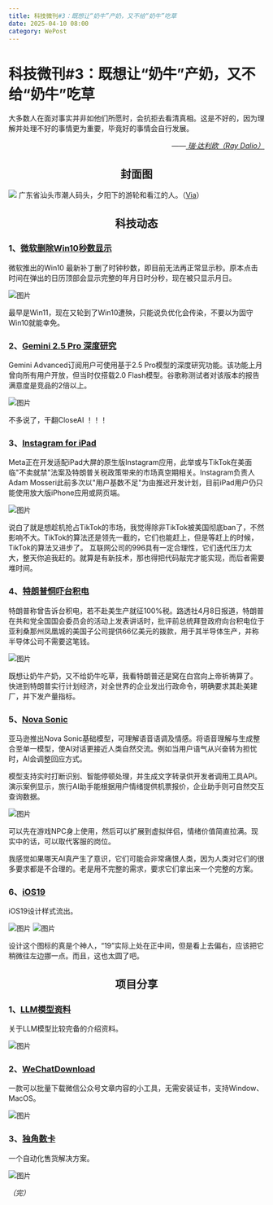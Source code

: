 ```yaml
---
title: 科技微刊#3：既想让“奶牛”产奶，又不给“奶牛”吃草
date: 2025-04-10 08:00
category: WePost
---
```


# 科技微刊#3：既想让“奶牛”产奶，又不给“奶牛”吃草

<!--Yusuol-->
大多数人在面对事实并非如他们所愿时，会抗拒去看清真相。这是不好的，因为理解并处理不好的事情更为重要，毕竟好的事情会自行发展。  
<div style="text-align: right; font-style: italic;">
  ——<a href="https://x.com/RayDalio/status/1909945636465566078?s=19">
    瑞·达利欧（Ray Dalio）
  </a>
</div>
<!--Yusuol-->

<h2 align="center">封面图</h2>

![](  https://techdaily.oss-cn-shanghai.aliyuncs.com/3/30.jpg)
广东省汕头市潮人码头，夕阳下的游轮和看江的人。（[Via](http://xhslink.com/a/8ipUfKQb4BQ9  )）


<h2 align="center">科技动态</h2>

### 1、[微软删除Win10秒数显示](https://www.landiannews.com/archives/108701.html?utm_sources=ourl  )

微软推出的Win10 最新补丁删了时钟秒数，即目前无法再正常显示秒。原本点击时间在弹出的日历顶部会显示完整的年月日时分秒，现在被只显示月日。

![图片](https://techdaily.oss-cn-shanghai.aliyuncs.com/3/31.jpg)

最早是Win11，现在又轮到了Win10遭殃，只能说负优化会传染，不要以为固守Win10就能幸免。

### 2、[Gemini 2.5 Pro 深度研究](https://hk.investing.com/news/stock-market-news/article-93CH-879968)

Gemini Advanced订阅用户可使用基于2.5 Pro模型的深度研究功能。该功能上月曾向所有用户开放，但当时仅搭载2.0 Flash模型。谷歌称测试者对该版本的报告满意度是竞品的2倍以上。

![图片](https://techdaily.oss-cn-shanghai.aliyuncs.com/3/32.jpg)

不多说了，干翻CloseAI ！！！

### 3、[Instagram for iPad](https://www.theverge.com/news/645625/instagram-ipad-app-tiktok  )

Meta正在开发适配iPad大屏的原生版Instagram应用，此举或与TikTok在美面临"不卖就禁"法案及特朗普关税政策带来的市场真空期相关。Instagram负责人Adam Mosseri此前多次以"用户基数不足"为由推迟开发计划，目前iPad用户仍只能使用放大版iPhone应用或网页端。

![图片](https://techdaily.oss-cn-shanghai.aliyuncs.com/3/33.jpg)

说白了就是想趁机抢占TikTok的市场，我觉得除非TikTok被美国彻底ban了，不然影响不大。TikTok的算法还是领先一截的，它们也能赶上，但是等赶上的时候，TikTok的算法又进步了。
互联网公司的996具有一定合理性，它们迭代压力太大，整天你追我赶的。就算是有新技术，那也得把代码敲完才能实现，而后者需要堆时间。

### 4、[特朗普恫吓台积电](https://www.reuters.com/world/us/trump-says-he-told-tsmc-it-would-pay-100-tax-if-it-doesnt-build-us-2025-04-09/  )

特朗普称曾告诉台积电，若不赴美生产就征100%税。路透社4月8日报道，特朗普在共和党全国国会委员会的活动上发表讲话时，批评前总统拜登政府向台积电位于亚利桑那州凤凰城的美国子公司提供66亿美元的拨款，用于其半导体生产，并称半导体公司不需要这笔钱。

![图片](https://techdaily.oss-cn-shanghai.aliyuncs.com/3/34.jpg)

既想让奶牛产奶，又不给奶牛吃草，我看特朗普还是窝在白宫向上帝祈祷算了。
快进到特朗普实行计划经济，对全世界的企业发出行政命令，明确要求其赴美建厂，并下发产量指标。

### 5、[Nova Sonic](https://www.aboutamazon.com/news/innovation-at-amazon/nova-sonic-voice-speech-foundation-model  )

亚马逊推出Nova Sonic基础模型，可理解语音语调及情感。将语音理解与生成整合至单一模型，使AI对话更接近人类自然交流。例如当用户语气从兴奋转为担忧时，AI会调整回应方式。  

模型支持实时打断识别、智能停顿处理，并生成文字转录供开发者调用工具API。演示案例显示，旅行AI助手能根据用户情绪提供机票报价，企业助手则可自然交互查询数据。

![图片](  https://techdaily.oss-cn-shanghai.aliyuncs.com/3/35.jpg)

可以先在游戏NPC身上使用，然后可以扩展到虚拟伴侣，情绪价值简直拉满。现实中的话，可以取代客服的岗位。

我感觉如果哪天AI真产生了意识，它们可能会非常痛恨人类，因为人类对它们的很多要求都是不合理的。老是用不完整的需求，要求它们拿出来一个完整的方案。

### 6、[iOS19](https://youtu.be/YGI8sZqWEl0?si=XgfwzC5__V1OXQjU)

iOS19设计样式流出。

![图片](https://techdaily.oss-cn-shanghai.aliyuncs.com/3/37.jpg)
![图片](https://techdaily.oss-cn-shanghai.aliyuncs.com/3/37.jpg)

设计这个图标的真是个神人，“19”实际上处在正中间，但是看上去偏右，应该把它稍微往左边挪一点。而且，这也太圆了吧。


<h2 align="center">项目分享</h2>

### 1、[LLM模型资料](https://wangrongsheng.github.io/awesome-LLM-resourses/)

关于LLM模型比较完备的介绍资料。

![图片](https://techdaily.oss-cn-shanghai.aliyuncs.com/3/38.jpg)
### 2、[WeChatDownload](https://changfengbox.top/wechat)

一款可以批量下载微信公众号文章内容的小工具，无需安装证书，支持Window、MacOS。

![图片](https://techdaily.oss-cn-shanghai.aliyuncs.com/3/39.jpg)
### 3、[独角数卡](https://github.com/assimon/dujiaoka_)

一个自动化售货解决方案。


![图片](https://techdaily.oss-cn-shanghai.aliyuncs.com/3/310.jpg)

_（完）_